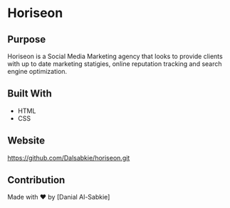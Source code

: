 # Horiseon

## Purpose
Horiseon is a Social Media Marketing agency that looks to provide clients with up to date marketing statigies, online reputation tracking and search engine optimization.
## Built With
* HTML
* CSS

## Website
https://github.com/Dalsabkie/horiseon.git

## Contribution
Made with ❤️ by [Danial Al-Sabkie]

